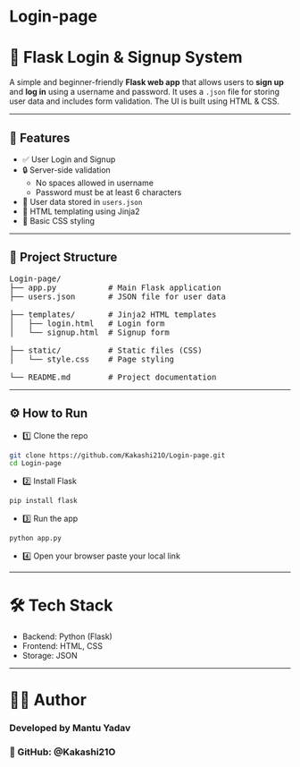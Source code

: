 # Login-page
# 🔐 Flask Login & Signup System

A simple and beginner-friendly **Flask web app** that allows users to **sign up** and **log in** using a username and password. It uses a `.json` file for storing user data and includes form validation. The UI is built using HTML & CSS.

---

## 🚀 Features

- ✅ User Login and Signup
- 🔒 Server-side validation
  - No spaces allowed in username
  - Password must be at least 6 characters
- 💾 User data stored in `users.json`
- 🧩 HTML templating using Jinja2
- 🎨 Basic CSS styling

---

## 📁 Project Structure

<pre>
Login-page/
├── app.py           # Main Flask application
├── users.json       # JSON file for user data

├── templates/       # Jinja2 HTML templates
│   ├── login.html   # Login form
│   └── signup.html  # Signup form

├── static/          # Static files (CSS)
│   └── style.css    # Page styling

└── README.md        # Project documentation
</pre>

---

## ⚙️ How to Run

- 1️⃣ Clone the repo  
```bash
git clone https://github.com/Kakashi21O/Login-page.git
cd Login-page
```

- 2️⃣ Install Flask
```bash
pip install flask
```

- 3️⃣ Run the app
```bash
python app.py
```

- 4️⃣ Open your browser paste your local link

---      

# 🛠 Tech Stack

- Backend: Python (Flask)      
- Frontend: HTML, CSS      
- Storage: JSON      

---
# 👨‍💻 Author
### Developed by Mantu Yadav
### 🔗 GitHub: @Kakashi21O
